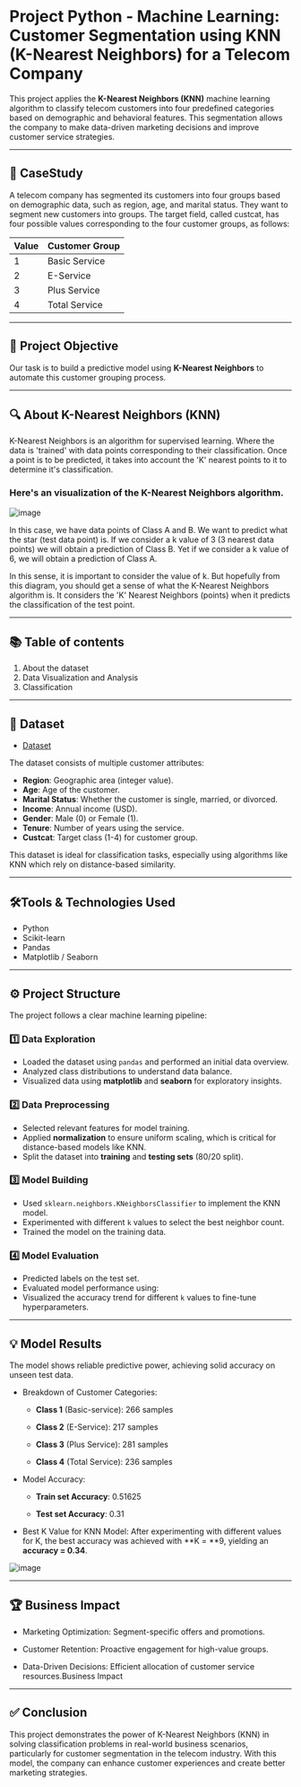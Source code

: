 # Project Python - Machine Learning: Customer Segmentation using KNN (K-Nearest Neighbors) for a Telecom Company

This project applies the **K-Nearest Neighbors (KNN)** machine learning algorithm to classify telecom customers into four predefined categories based on demographic and behavioral features. This segmentation allows the company to make data-driven marketing decisions and improve customer service strategies.

---

## 🧠 CaseStudy
A telecom company has segmented its customers into four groups based on demographic data, such as region, age, and marital status. They want to segment new customers into groups. The target field, called custcat, has four possible values ​​corresponding to the four customer groups, as follows:

| Value | Customer Group      |
|-------|----------------------|
| 1     | Basic Service        |
| 2     | E-Service            |
| 3     | Plus Service         |
| 4     | Total Service        |

---
## 🎯 Project Objective

Our task is to build a predictive model using **K-Nearest Neighbors** to automate this customer grouping process.

---

## 🔍 About K-Nearest Neighbors (KNN)

K-Nearest Neighbors is an algorithm for supervised learning. Where the data is 'trained' with data points corresponding to their classification. Once a point is to be predicted, it takes into account the 'K' nearest points to it to determine it's classification.

### Here's an visualization of the K-Nearest Neighbors algorithm.

![image](https://github.com/user-attachments/assets/53c1e3cd-9cb7-4310-ac23-2e97f12a6f30)

In this case, we have data points of Class A and B. We want to predict what the star (test data point) is. If we consider a k value of 3 (3 nearest data points) we will obtain a prediction of Class B. Yet if we consider a k value of 6, we will obtain a prediction of Class A.

In this sense, it is important to consider the value of k. But hopefully from this diagram, you should get a sense of what the K-Nearest Neighbors algorithm is. It considers the 'K' Nearest Neighbors (points) when it predicts the classification of the test point.

---
## 📚 Table of contents

1. About the dataset
2. Data Visualization and Analysis
3. Classification

---

## 📂 Dataset 

- <a href= "https://github.com/TrieuTuanVi/KNN-ALGORITHM/blob/main/knn_data.csv">Dataset</a>

The dataset consists of multiple customer attributes:

- **Region**: Geographic area (integer value).
- **Age**: Age of the customer.
- **Marital Status**: Whether the customer is single, married, or divorced.
- **Income**: Annual income (USD).
- **Gender**: Male (0) or Female (1).
- **Tenure**: Number of years using the service.
- **Custcat**: Target class (1-4) for customer group.

This dataset is ideal for classification tasks, especially using algorithms like KNN which rely on distance-based similarity.

---
## 🛠️Tools & Technologies Used

- Python
- Scikit-learn
- Pandas
- Matplotlib / Seaborn
  
---

## ⚙️ Project Structure

The project follows a clear machine learning pipeline:

### 1️⃣ Data Exploration

- Loaded the dataset using `pandas` and performed an initial data overview.
- Analyzed class distributions to understand data balance.
- Visualized data using **matplotlib** and **seaborn** for exploratory insights.

### 2️⃣ Data Preprocessing

- Selected relevant features for model training.
- Applied **normalization** to ensure uniform scaling, which is critical for distance-based models like KNN.
- Split the dataset into **training** and **testing sets** (80/20 split).

### 3️⃣ Model Building

- Used `sklearn.neighbors.KNeighborsClassifier` to implement the KNN model.
- Experimented with different `k` values to select the best neighbor count.
- Trained the model on the training data.

### 4️⃣ Model Evaluation

- Predicted labels on the test set.
- Evaluated model performance using:
- Visualized the accuracy trend for different `k` values to fine-tune hyperparameters.

---
## 💡 Model Results

The model shows reliable predictive power, achieving solid accuracy on unseen test data.

- Breakdown of Customer Categories:
  - **Class 1** (Basic-service): 266 samples

  - **Class 2** (E-Service): 217 samples

  - **Class 3** (Plus Service): 281 samples

  - **Class 4** (Total Service): 236 samples

- Model Accuracy:

  - **Train set Accuracy**: 0.51625

  - **Test set Accuracy**: 0.31

- Best K Value for KNN Model: After experimenting with different values for K, the best accuracy was achieved with **K = **9, yielding an **accuracy = 0.34**.

![image](https://github.com/user-attachments/assets/96c60030-5cfc-4eb6-9110-1efdfc19a8e0)

---
## 🏆 Business Impact

* Marketing Optimization: Segment-specific offers and promotions.

* Customer Retention: Proactive engagement for high-value groups.

* Data-Driven Decisions: Efficient allocation of customer service resources.Business Impact

---

## ✅ Conclusion
This project demonstrates the power of K-Nearest Neighbors (KNN) in solving classification problems in real-world business scenarios, particularly for customer segmentation in the telecom industry. With this model, the company can enhance customer experiences and create better marketing strategies.




